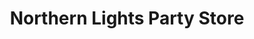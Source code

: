 ---
title: "Northern Lights Party Store"
url: /hubbell/northern-lights-party-store/
shop: convenience
---
